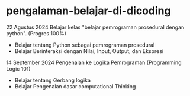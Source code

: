 # pengalaman-belajar-di-dicoding

22 Agustus 2024
Belajar kelas "belajar pemrograman prosedural dengan python". (Progres 100%)

* Belajar tentang  Python sebagai pemrograman prosedural
* Belajar Berinteraksi dengan Nilai, Input, Output, dan Ekspresi

14 September 2024
Pengenalan ke Logika Pemrograman (Programming Logic 101)
* Belajar tentang Gerbang logika
* Belajar Pengenalan dasar computational Thinking
